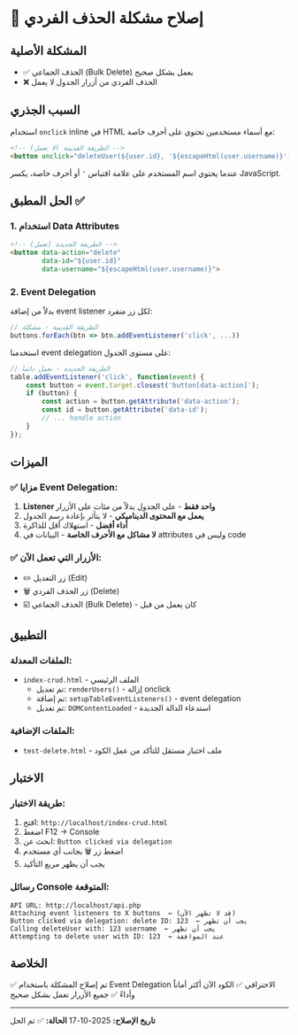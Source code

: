 # 🔧 إصلاح مشكلة الحذف الفردي

## المشكلة الأصلية
- ✅ الحذف الجماعي (Bulk Delete) يعمل بشكل صحيح
- ❌ الحذف الفردي من أزرار الجدول لا يعمل

## السبب الجذري
استخدام `onclick` inline في HTML مع أسماء مستخدمين تحتوي على أحرف خاصة:
```html
<!-- الطريقة القديمة (لا تعمل) -->
<button onclick="deleteUser(${user.id}, '${escapeHtml(user.username)}')">
```

عندما يحتوي اسم المستخدم على علامة اقتباس `'` أو أحرف خاصة، يكسر JavaScript.

## الحل المطبق ✅

### 1. استخدام Data Attributes
```html
<!-- الطريقة الجديدة (تعمل) -->
<button data-action="delete" 
        data-id="${user.id}" 
        data-username="${escapeHtml(user.username)}">
```

### 2. Event Delegation
بدلاً من إضافة event listener لكل زر منفرد:
```javascript
// الطريقة القديمة - مشكلة
buttons.forEach(btn => btn.addEventListener('click', ...))
```

استخدمنا event delegation على مستوى الجدول:
```javascript
// الطريقة الجديدة - تعمل دائماً
table.addEventListener('click', function(event) {
    const button = event.target.closest('button[data-action]');
    if (button) {
        const action = button.getAttribute('data-action');
        const id = button.getAttribute('data-id');
        // ... handle action
    }
});
```

## الميزات

### ✅ مزايا Event Delegation:
1. **Listener واحد فقط** - على الجدول بدلاً من مئات على الأزرار
2. **يعمل مع المحتوى الديناميكي** - لا يتأثر بإعادة رسم الجدول
3. **أداء أفضل** - استهلاك أقل للذاكرة
4. **لا مشاكل مع الأحرف الخاصة** - البيانات في attributes وليس في code

### ✅ الأزرار التي تعمل الآن:
- ✏️ زر التعديل (Edit)
- 🗑️ زر الحذف الفردي (Delete)
- ☑️ الحذف الجماعي (Bulk Delete) - كان يعمل من قبل

## التطبيق

### الملفات المعدلة:
- `index-crud.html` - الملف الرئيسي
  - تم تعديل: `renderUsers()` - إزالة onclick
  - تم إضافة: `setupTableEventListeners()` - event delegation
  - تم تعديل: `DOMContentLoaded` - استدعاء الدالة الجديدة

### الملفات الإضافية:
- `test-delete.html` - ملف اختبار مستقل للتأكد من عمل الكود

## الاختبار

### طريقة الاختبار:
1. افتح: `http://localhost/index-crud.html`
2. اضغط F12 → Console
3. ابحث عن: `Button clicked via delegation`
4. اضغط زر 🗑️ بجانب أي مستخدم
5. يجب أن يظهر مربع التأكيد

### رسائل Console المتوقعة:
```
API URL: http://localhost/api.php
Attaching event listeners to X buttons  ← (قد لا تظهر الآن)
Button clicked via delegation: delete ID: 123  ← يجب أن تظهر
Calling deleteUser with: 123 username  ← يجب أن تظهر
Attempting to delete user with ID: 123  ← عند الموافقة
```

## الخلاصة
✅ تم إصلاح المشكلة باستخدام Event Delegation الاحترافي
✅ الكود الآن أكثر أماناً وأداءً
✅ جميع الأزرار تعمل بشكل صحيح

---
**تاريخ الإصلاح:** 2025-10-17
**الحالة:** ✅ تم الحل
